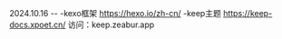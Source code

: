 2024.10.16 -- 
  -kexo框架 https://hexo.io/zh-cn/
  -keep主题 https://keep-docs.xpoet.cn/
访问：keep.zeabur.app
